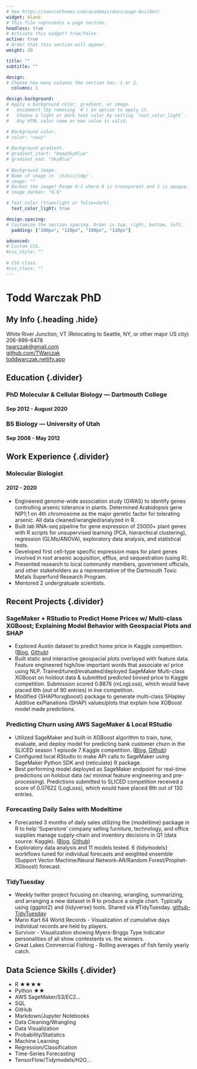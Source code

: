 ```yaml
---
# See https://sourcethemes.com/academic/docs/page-builder/
widget: blank
# This file represents a page section.
headless: true
# Activate this widget? true/false
active: true
# Order that this section will appear.
weight: 20

title: ""
subtitle: ""

design:
# Choose how many columns the section has. 1 or 2.
  columns: 1

design.background:
# Apply a background color, gradient, or image.
#   Uncomment (by removing `#`) an option to apply it.  
#   Choose a light or dark text color by setting `text_color_light`.
#   Any HTML color name or Hex value is valid.

# Background color.
# color: "navy"
  
# Background gradient.
# gradient_start: "DeepSkyBlue"
# gradient_end: "SkyBlue"
  
# Background image.
# Name of image in `static/img/`.
# image: ""
# Darken the image? Range 0-1 where 0 is transparent and 1 is opaque.
# image_darken: "0.6"

# Text color (true=light or false=dark).
  text_color_light: true

design.spacing:
# Customize the section spacing. Order is top, right, bottom, left.
  padding: ["100px", "120px", "100px", "120px"]

advanced:
# Custom CSS. 
#css_style: ""
 
# CSS class.
#css_class: ""
---
```


# Todd Warczak PhD
## My Info {.heading .hide}
White River Junction, VT (Relocating to Seattle, NY, or other major US city)\
206-999-6478\
twarczak@gmail.com\
[github.com/TWarczak](https://github.com/TWarczak)\
[toddwarczak.netlify.app](https://toddwarczak.netlify.app)

## Education {.divider}

### PhD Molecular & Cellular Biology &mdash; Dartmouth College
#### Sep 2012 - August 2020

### BS Biology &mdash; University of Utah
#### Sep 2008 - May 2012

## Work Experience {.divider}

### Molecular Biologist
#### 2012 - 2020
* Engineered genome-wide association study (GWAS) to identify genes controlling arsenic tolerance in plants. Determined Arabidopsis gene NIP1;1 on 4th chromosome as the major genetic factor for tolerating arsenic. All data cleaned/wrangled/analyzed in R.
* Built lab RNA-seq pipeline for gene expression of 25000+ plant genes with R scripts for unsupervised learning (PCA, hierarchical clustering), regression (GLMs/ANOVA), exploratory data analysis, and statistical tests.
* Developed first cell-type specific expression maps for plant genes involved in root arsenic acquisition, efflux, and sequestration (using R).
* Presented research to local community members, government officials, and other stakeholders as a representative of the Dartmouth Toxic Metals Superfund Research Program.
* Mentored 2 undergratuate scientists.

## Recent Projects {.divider}

### SageMaker + RStudio to Predict Home Prices w/ Multi-class XGBoost; Explaining Model Behavior with Geospacial Plots and SHAP

* Explored Austin dataset to predict home price in Kaggle competition. ([Blog](https://toddwarczak.netlify.app/post/xgb-multi-class/), [Github](https://github.com/TWarczak/data_warz/blob/master/content/post/2021-08-01-austin-r-xgb-house-price/README.md))
* Built static and interactive geospacial plots overlayed with feature data.
Feature engineered high/low important words that associate w/ price using NLP.
Trained/tuned/evaluated/deployed SageMaker Multi-class XGBoost on holdout data & submitted predicted binned price to Kaggle competition. Submission scored 0.8876 (mLogLoss), which would have placed 6th (out of 90 entries) in live competition.
* Modified {SHAPforxgboost} package to generate multi-class SHapley Additive exPlanations (SHAP) values/plots that explain how XGBoost model made predictions. 

### Predicting Churn using AWS SageMaker & Local RStudio
* Utilized SageMaker and built-in XGBoost algorithm to train, tune, evaluate, and deploy model for predicting bank customer churn in the SLICED season 1 episode 7 Kaggle competition. ([Blog](https://toddwarczak.netlify.app/post/sagemaker/), [Github](https://github.com/TWarczak/data_warz/tree/master/content/post/2021-08-01-sagemaker-r-xgb-churn))
* Configured local RStudio to make API calls to SageMaker using SageMaker Python SDK and {reticulate} R package.
* Best performing model deployed as SageMaker endpoint for real-time predictions on holdout data (w/ minimal feature engineering and pre-processing). Predictions submitted to SLICED competition received a score of 0.07622 (LogLoss), which would have placed 8th out of 130 entries.

### Forecasting Daily Sales with Modeltime
* Forecasted 3 months of daily sales utilizing the {modeltime} package in R to help ‘Superstore’ company selling furniture, technology, and office supplies manage supply-chain and inventory decisions in Q1 (data source: Kaggle). ([Blog](https://toddwarczak.netlify.app/post/modeltime/), [Github](https://github.com/TWarczak/data_warz/tree/master/content/post/2021-05-26-forecasting-daily-sales-w-modeltime))
* Exploratory data analysis and 11 models tested. 6 {tidymodels} workflows tuned for individual forecasts and weighted ensemble (Support Vector Machine/Neural Network-AR/Random Forest/Prophet-XGboost) forecast.

### TidyTuesday
* Weekly twitter project focusing on cleaning, wrangling, summarizing, and arranging a new dataset in R to produce a single chart. Typically using {ggplot2} and {tidyverse} tools. Shared via #TidyTuesday. [github-TidyTuesday](https://github.com/TWarczak/TidyTuesday)
* Mario Kart 64 World Records - Visualization of cumulative days individual records are held by players.
* Survivor - Visualization showing Myers-Briggs Type Indicator personalities of all show contestants vs. the winners.
* Great Lakes Commercial Fishing - Rolling averages of fish family yearly catch.

## Data Science Skills {.divider}
  * R ★★★★
  * Python ★★
  * AWS SageMaker/S3/EC2...
  * SQL
  * GitHub
  * Markdown/Jupyter Notebooks
  * Data Cleaning/Wrangling
  * Data Visualization
  * Probability/Statistics
  * Machine Learning
  * Regression/Classification
  * Time-Series Forecasting
  * TensorFlow/Tidymodels/H2O...

